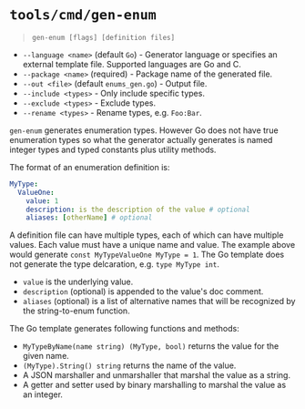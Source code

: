 # `tools/cmd/gen-enum`

> `gen-enum [flags] [definition files]`

- `--language <name>` (default `Go`) - Generator language or specifies an
  external template file. Supported languages are Go and C.
- `--package <name>` (required) - Package name of the generated file.
- `--out <file>` (default `enums_gen.go`) - Output file.
- `--include <types>` - Only include specific types.
- `--exclude <types>` - Exclude types.
- `--rename <types>` - Rename types, e.g. `Foo:Bar`.

`gen-enum` generates enumeration types. However Go does not have true
enumeration types so what the generator actually generates is named integer
types and typed constants plus utility methods.

The format of an enumeration definition is:

```yaml
MyType:
  ValueOne:
    value: 1
    description: is the description of the value # optional
    aliases: [otherName] # optional
```

A definition file can have multiple types, each of which can have multiple
values. Each value must have a unique name and value. The example above would
generate `const MyTypeValueOne MyType = 1`. The Go template does not generate
the type delcaration, e.g. `type MyType int`.

- `value` is the underlying value.
- `description` (optional) is appended to the value's doc comment.
- `aliases` (optional) is a list of alternative names that will be recognized by
  the string-to-enum function.

The Go template generates following functions and methods:

- `MyTypeByName(name string) (MyType, bool)` returns the value for the given
  name.
- `(MyType).String() string` returns the name of the value.
- A JSON marshaller and unmarshaller that marshal the value as a string.
- A getter and setter used by binary marshalling to marshal the value as an integer.
